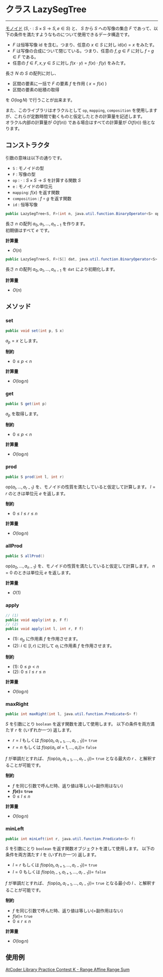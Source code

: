 # クラス LazySegTree
- - -

[モノイド](https://ja.wikipedia.org/wiki/%E3%83%A2%E3%83%8E%E3%82%A4%E3%83%89) $(S,\cdot :S \times S \rightarrow S,e \in S)$ と、 $S$ から $S$ への写像の集合 $F$ であって、以下の条件を満たすようなものについて使用できるデータ構造です。

- $F$ は恒等写像 $\mathrm{id}$ を含む。つまり、任意の $x \in S$ に対し $\mathrm{id}(x) = x$ をみたす。
- $F$ は写像の合成について閉じている。つまり、任意の $f,g \in F$ に対し $f \circ g \in F$ である。
- 任意の $f \in F, x,y \in S$ に対し $f(x \cdot y)=f(x) \cdot f(y)$ をみたす。

長さ $N$ の $S$ の配列に対し、

- 区間の要素に一括で $F$ の要素 $f$ を作用 ( $x = f(x)$ )
- 区間の要素の総積の取得

を $O(\log N)$ で行うことが出来ます。

また、このライブラリはオラクルとして `op`, `mapping`, `composition` を使用しますが、これらが定数時間で動くものと仮定したときの計算量を記述します。  
オラクル内部の計算量が $O(f(n))$ である場合はすべての計算量が $O(f(n))$ 倍となります。

## コンストラクタ

引数の意味は以下の通りです。

- `S` : モノイドの型
- `F` : 写像の型
- `op` : $\cdot :S \times S \rightarrow S$ を計算する関数 $S$
- `e` : モノイドの単位元
- `mapping`: $f(x)$ を返す関数
- `composition` : $f \circ g$ を返す関数
- `id` : 恒等写像

```java
public LazySegTree<S, F>(int n, java.util.function.BinaryOperator<S> op, S e, java.util.function.BiFunction<F, S, S> mapping, java.util.function.BinaryOperator<F> composition, F id)
```

長さ $n$ の配列 $a_0, a_1, \dots , a_{n-1}$ を作ります。  
初期値はすべて $e$ です。

**計算量**
* $O(n)$

```java
public LazySegTree<S, F>(S[] dat, java.util.function.BinaryOperator<S> op, S e, java.util.function.BiFunction<F, S, S> mapping, java.util.function.BinaryOperator<F> composition, F id)
```

長さ $n$ の配列 $a_0, a_1, \dots , a_{n-1}$ を `dat` により初期化します。

**計算量**
* $O(n)$

## メソッド

### set

```java
public void set(int p, S x)
```

$a_p = x$ とします。

**制約**
* $0 \leq p < n$

**計算量**
* $O(\log n)$


### get

```java
public S get(int p)
```

$a_p$ を取得します。

**制約**
* $0 \leq p < n$

**計算量**
* $O(\log n)$


### prod

```java
public S prod(int l, int r)
```

$\mathrm{op}(a_l, \dots, a_{r-1})$ を、モノイドの性質を満たしていると仮定して計算します。
$l = r$ のときは単位元 $e$ を返します。

**制約**
* $0 \leq l \leq r \leq n$

**計算量**
* $O(\log n)$

### allProd

```java
public S allProd()
```

$\mathrm{op}(a_0, \dots, a_{n-1})$ を、モノイドの性質を満たしていると仮定して計算します。
$n = 0$ のときは単位元 $e$ を返します。

**計算量**
* $O(1)$

### apply

```java
// (1)
public void apply(int p, F f)
// (2)
public void apply(int l, int r, F f)
```

* (1): $a_p$ に作用素 $f$ を作用させます。
* (2): $i \in [l, r)$ に対して $a_i$ に作用素 $f$ を作用させます。

**制約**
* (1): $0 \leq p < n$
* (2): $0 \leq l \leq r \leq n$

**計算量**
* $O(\log n)$

### maxRight

```java
public int maxRight(int l, java.util.function.Predicate<S> f)
```

$S$ を引数にとり `boolean` を返す関数を渡して使用します。
以下の条件を両方満たす $r$ を (いずれか一つ) 返します。

* $r = l$ もしくは $f(\mathrm{op}(a_l, a_{l+1}, \dots, a_{r-1})) =$ `true`
* $r = n$ もしくは $f(\mathrm{op}(a_l, a{l+1}, \dots, a_r)) =$ `false`

$f$ が単調だとすれば、 $f(\mathrm{op}(a_l, a_{l+1}, \dots, a_{r-1})) =$ `true` となる最大の $r$ 、と解釈することが可能です。

**制約**
* $f$ を同じ引数で呼んだ時、返り値は等しい(=副作用はない)
* __$f(e) =$ `true`__
* $0 \leq l \leq n$

**計算量**
* $O(\log n)$

### minLeft

```java
public int minLeft(int r, java.util.function.Predicate<S> f)
```

$S$ を引数にとり `boolean` を返す関数オブジェクトを渡して使用します。
以下の条件を両方満たす $l$ を (いずれか一つ) 返します。

* $l = r$ もしくは $f(\mathrm{op}(a_l, a_{l+1}, \dots, a_{r-1})) =$ `true`
* $l = 0$ もしくは $f(\mathrm{op}(a_{l-1}, a_{l+1}, \dots, a_{r-1})) =$ `false`

$f$ が単調だとすれば、 $f(\mathrm{op}(a_l, a_{l+1}, \dots, a_{r-1})) =$ `true` となる最小の $l$ 、と解釈することが可能です。

**制約**
* $f$ を同じ引数で呼んだ時、返り値は等しい(=副作用はない)
* $f(e) =$ `true`
* $0 \leq r \leq n$

**計算量**
* $O(\log n)$

## 使用例

[AtCoder Library Practice Contest K - Range Affine Range Sum](https://atcoder.jp/contests/practice2/submissions/16646083)
